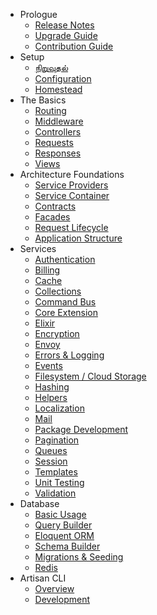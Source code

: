 - Prologue
    - [Release Notes](/docs/ta/5.0/releases)
    - [Upgrade Guide](/docs/ta/5.0/upgrade)
    - [Contribution Guide](/docs/ta/5.0/contributions)
- Setup
    - [நிறுவுதல்](/docs/ta/5.0/installation)
    - [Configuration](/docs/ta/5.0/configuration)
    - [Homestead](/docs/ta/5.0/homestead)
- The Basics
    - [Routing](/docs/ta/5.0/routing)
    - [Middleware](/docs/ta/5.0/middleware)
    - [Controllers](/docs/ta/5.0/controllers)
    - [Requests](/docs/ta/5.0/requests)
    - [Responses](/docs/ta/5.0/responses)
    - [Views](/docs/ta/5.0/views)
- Architecture Foundations
    - [Service Providers](/docs/ta/5.0/providers)
    - [Service Container](/docs/ta/5.0/container)
    - [Contracts](/docs/ta/5.0/contracts)
    - [Facades](/docs/ta/5.0/facades)
    - [Request Lifecycle](/docs/ta/5.0/lifecycle)
    - [Application Structure](/docs/ta/5.0/structure)
- Services
    - [Authentication](/docs/ta/5.0/authentication)
    - [Billing](/docs/ta/5.0/billing)
    - [Cache](/docs/ta/5.0/cache)
    - [Collections](/docs/ta/5.0/collections)
    - [Command Bus](/docs/ta/5.0/bus)
    - [Core Extension](/docs/ta/5.0/extending)
    - [Elixir](/docs/ta/5.0/elixir)
    - [Encryption](/docs/ta/5.0/encryption)
    - [Envoy](/docs/ta/5.0/envoy)
    - [Errors & Logging](/docs/ta/5.0/errors)
    - [Events](/docs/ta/5.0/events)
    - [Filesystem / Cloud Storage](/docs/ta/5.0/filesystem)
    - [Hashing](/docs/ta/5.0/hashing)
    - [Helpers](/docs/ta/5.0/helpers)
    - [Localization](/docs/ta/5.0/localization)
    - [Mail](/docs/ta/5.0/mail)
    - [Package Development](/docs/ta/5.0/packages)
    - [Pagination](/docs/ta/5.0/pagination)
    - [Queues](/docs/ta/5.0/queues)
    - [Session](/docs/ta/5.0/session)
    - [Templates](/docs/ta/5.0/templates)
    - [Unit Testing](/docs/ta/5.0/testing)
    - [Validation](/docs/ta/5.0/validation)
- Database
    - [Basic Usage](/docs/ta/5.0/database)
    - [Query Builder](/docs/ta/5.0/queries)
    - [Eloquent ORM](/docs/ta/5.0/eloquent)
    - [Schema Builder](/docs/ta/5.0/schema)
    - [Migrations & Seeding](/docs/ta/5.0/migrations)
    - [Redis](/docs/ta/5.0/redis)
- Artisan CLI
    - [Overview](/docs/ta/5.0/artisan)
    - [Development](/docs/ta/5.0/commands)
